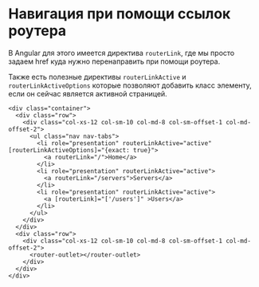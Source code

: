 # Навигация при помощи ссылок роутера

В Angular для этого имеется директива `routerLink`, где мы просто задаем href куда нужно перенаправить при помощи
роутера.

Также есть полезные директивы `routerLinkActive` и `routerLinkActiveOptions` которые позволяют добавить класс элементу,
если он сейчас является активной страницей.

```angular2html
<div class="container">
  <div class="row">
    <div class="col-xs-12 col-sm-10 col-md-8 col-sm-offset-1 col-md-offset-2">
      <ul class="nav nav-tabs">
        <li role="presentation" routerLinkActive="active" [routerLinkActiveOptions]="{exact: true}">
          <a routerLink="/">Home</a>
        </li>
        <li role="presentation" routerLinkActive="active">
          <a routerLink="/servers">Servers</a>
        </li>
        <li role="presentation" routerLinkActive="active">
          <a [routerLink]="['/users']" >Users</a>
        </li>
      </ul>
    </div>
  </div>
  <div class="row">
    <div class="col-xs-12 col-sm-10 col-md-8 col-sm-offset-1 col-md-offset-2">
      <router-outlet></router-outlet>
    </div>
  </div>
</div>
```
